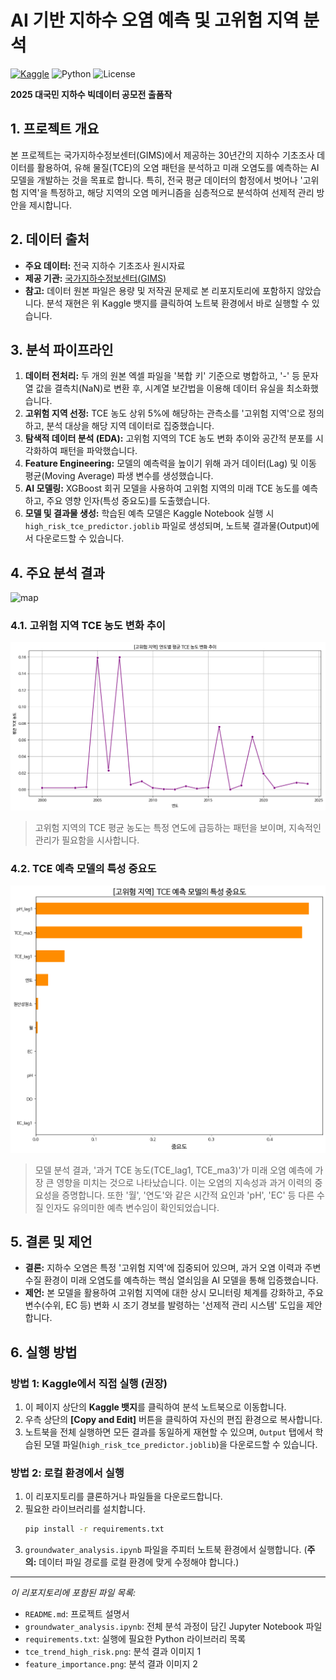 # AI 기반 지하수 오염 예측 및 고위험 지역 분석

[![Kaggle](https://img.shields.io/badge/Kaggle-Notebook-blue?logo=kaggle)](https://www.kaggle.com/code/hwkims/gims-groundwater-analysis)
![Python](https://img.shields.io/badge/Python-3.11-blue?logo=python)
![License](https://img.shields.io/badge/License-MIT-yellow.svg)

**2025 대국민 지하수 빅데이터 공모전 출품작**

## 1. 프로젝트 개요

본 프로젝트는 국가지하수정보센터(GIMS)에서 제공하는 30년간의 지하수 기초조사 데이터를 활용하여, 유해 물질(TCE)의 오염 패턴을 분석하고 미래 오염도를 예측하는 AI 모델을 개발하는 것을 목표로 합니다. 특히, 전국 평균 데이터의 함정에서 벗어나 '고위험 지역'을 특정하고, 해당 지역의 오염 메커니즘을 심층적으로 분석하여 선제적 관리 방안을 제시합니다.

## 2. 데이터 출처

- **주요 데이터:** 전국 지하수 기초조사 원시자료
- **제공 기관:** [국가지하수정보센터(GIMS)](http://www.gims.go.kr/)
- **참고:** 데이터 원본 파일은 용량 및 저작권 문제로 본 리포지토리에 포함하지 않았습니다. 분석 재현은 위 Kaggle 뱃지를 클릭하여 노트북 환경에서 바로 실행할 수 있습니다.

## 3. 분석 파이프라인

1.  **데이터 전처리:** 두 개의 원본 엑셀 파일을 '복합 키' 기준으로 병합하고, '-' 등 문자열 값을 결측치(NaN)로 변환 후, 시계열 보간법을 이용해 데이터 유실을 최소화했습니다.
2.  **고위험 지역 선정:** TCE 농도 상위 5%에 해당하는 관측소를 '고위험 지역'으로 정의하고, 분석 대상을 해당 지역 데이터로 집중했습니다.
3.  **탐색적 데이터 분석 (EDA):** 고위험 지역의 TCE 농도 변화 추이와 공간적 분포를 시각화하여 패턴을 파악했습니다.
4.  **Feature Engineering:** 모델의 예측력을 높이기 위해 과거 데이터(Lag) 및 이동 평균(Moving Average) 파생 변수를 생성했습니다.
5.  **AI 모델링:** XGBoost 회귀 모델을 사용하여 고위험 지역의 미래 TCE 농도를 예측하고, 주요 영향 인자(특성 중요도)를 도출했습니다.
6.  **모델 및 결과물 생성:** 학습된 예측 모델은 Kaggle Notebook 실행 시 `high_risk_tce_predictor.joblib` 파일로 생성되며, 노트북 결과물(Output)에서 다운로드할 수 있습니다.

## 4. 주요 분석 결과

<img width="864" height="515" alt="map" src="https://github.com/user-attachments/assets/f6d3c5ee-7f7b-4b6f-af18-5c87de3f05e9" />


### 4.1. 고위험 지역 TCE 농도 변화 추이

![고위험 지역 TCE 농도 변화](tce_trend_high_risk.png)

> 고위험 지역의 TCE 평균 농도는 특정 연도에 급등하는 패턴을 보이며, 지속적인 관리가 필요함을 시사합니다.

### 4.2. TCE 예측 모델의 특성 중요도

![TCE 예측 모델 특성 중요도](feature_importance.png)

> 모델 분석 결과, '과거 TCE 농도(TCE_lag1, TCE_ma3)'가 미래 오염 예측에 가장 큰 영향을 미치는 것으로 나타났습니다. 이는 오염의 지속성과 과거 이력의 중요성을 증명합니다. 또한 '월', '연도'와 같은 시간적 요인과 'pH', 'EC' 등 다른 수질 인자도 유의미한 예측 변수임이 확인되었습니다.

## 5. 결론 및 제언

- **결론:** 지하수 오염은 특정 '고위험 지역'에 집중되어 있으며, 과거 오염 이력과 주변 수질 환경이 미래 오염도를 예측하는 핵심 열쇠임을 AI 모델을 통해 입증했습니다.
- **제언:** 본 모델을 활용하여 고위험 지역에 대한 상시 모니터링 체계를 강화하고, 주요 변수(수위, EC 등) 변화 시 조기 경보를 발령하는 '선제적 관리 시스템' 도입을 제안합니다.

## 6. 실행 방법

### **방법 1: Kaggle에서 직접 실행 (권장)**

1.  이 페이지 상단의 **Kaggle 뱃지**를 클릭하여 분석 노트북으로 이동합니다.
2.  우측 상단의 **[Copy and Edit]** 버튼을 클릭하여 자신의 편집 환경으로 복사합니다.
3.  노트북을 전체 실행하면 모든 결과를 동일하게 재현할 수 있으며, `Output` 탭에서 학습된 모델 파일(`high_risk_tce_predictor.joblib`)을 다운로드할 수 있습니다.

### **방법 2: 로컬 환경에서 실행**

1.  이 리포지토리를 클론하거나 파일들을 다운로드합니다.
2.  필요한 라이브러리를 설치합니다.
    ```bash
    pip install -r requirements.txt
    ```
3.  `groundwater_analysis.ipynb` 파일을 주피터 노트북 환경에서 실행합니다. (**주의:** 데이터 파일 경로를 로컬 환경에 맞게 수정해야 합니다.)

---
*이 리포지토리에 포함된 파일 목록:*
- `README.md`: 프로젝트 설명서
- `groundwater_analysis.ipynb`: 전체 분석 과정이 담긴 Jupyter Notebook 파일
- `requirements.txt`: 실행에 필요한 Python 라이브러리 목록
- `tce_trend_high_risk.png`: 분석 결과 이미지 1
- `feature_importance.png`: 분석 결과 이미지 2
